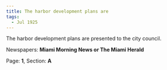 ```yaml
---  
title: The harbor development plans are  
tags:  
  - Jul 1925  
---  
```

  
The harbor development plans are presented to the city council.  
  
Newspapers: **Miami Morning News or The Miami Herald**  
  
Page: **1**, Section: **A** 
